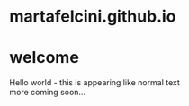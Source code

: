 # martafelcini.github.io
# welcome
Hello world - this is appearing like normal text    
more coming soon...

